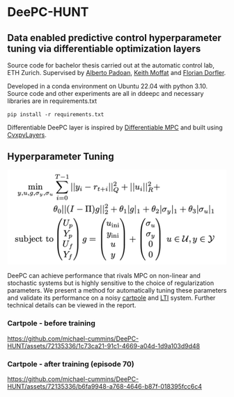 # DeePC-HUNT
## Data enabled predictive control hyperparameter tuning via differentiable optimization layers

Source code for bachelor thesis carried out at the automatic control lab, ETH Zurich.
Supervised by [Alberto Padoan](https://www.albertopadoan.com/), [Keith Moffat](https://www.keithmoffat.com/) and [Florian Dorfler](http://people.ee.ethz.ch/~floriand/).

Developed in a conda environment on Ubuntu 22.04 with python 3.10. Source code and other experiments are all in ddeepc and necessary libraries are in requirements.txt
```
pip install -r requirements.txt
```
Differentiable DeePC layer is inspired by [Differentiable MPC](https://github.com/locuslab/differentiable-mpc) and built using [CvxpyLayers](https://github.com/cvxgrp/cvxpylayers).

## Hyperparameter Tuning
![Problem Formulation](https://github.com/michael-cummins/DeePC-HUNT/blob/main/videos/deepc_problem.png)

DeePC can achieve performance that rivals MPC on non-linear and stochastic systems but is highly sensitive to the choice of regularization parameters. We present a method for automatically tuning these parameters and validate its performance on a noisy [cartpole](https://github.com/michael-cummins/DeePC-HUNT/ddeepc/cartpole_ddeepc.ipynb) and [LTI](https://github.com/michael-cummins/DeePC-HUNT/ddeepc/linear_ddeepc.ipynb) system. Further technical details can be viewed in the report.

### Cartpole - before training



https://github.com/michael-cummins/DeePC-HUNT/assets/72135336/1c73ca21-91c1-4669-a04d-1d9a103d9d48



### Cartpole - after training (episode 70)




https://github.com/michael-cummins/DeePC-HUNT/assets/72135336/b6fa9948-a768-4646-b87f-018395fcc6c4

